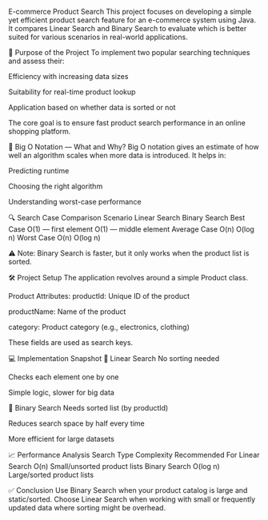 E-commerce Product Search
This project focuses on developing a simple yet efficient product search feature for an e-commerce system using Java. It compares Linear Search and Binary Search to evaluate which is better suited for various scenarios in real-world applications.

🎯 Purpose of the Project
To implement two popular searching techniques and assess their:

Efficiency with increasing data sizes

Suitability for real-time product lookup

Application based on whether data is sorted or not

The core goal is to ensure fast product search performance in an online shopping platform.

📖 Big O Notation — What and Why?
Big O notation gives an estimate of how well an algorithm scales when more data is introduced. It helps in:

Predicting runtime

Choosing the right algorithm

Understanding worst-case performance

🔍 Search Case Comparison
Scenario	Linear Search	Binary Search
Best Case	O(1) — first element	O(1) — middle element
Average Case	O(n)	O(log n)
Worst Case	O(n)	O(log n)

⚠️ Note: Binary Search is faster, but it only works when the product list is sorted.

🛠️ Project Setup
The application revolves around a simple Product class.

Product Attributes:
productId: Unique ID of the product

productName: Name of the product

category: Product category (e.g., electronics, clothing)

These fields are used as search keys.

💻 Implementation Snapshot
🔸 Linear Search
No sorting needed

Checks each element one by one

Simple logic, slower for big data

🔸 Binary Search
Needs sorted list (by productId)

Reduces search space by half every time

More efficient for large datasets

📈 Performance Analysis
Search Type	Complexity	Recommended For
Linear Search	O(n)	Small/unsorted product lists
Binary Search	O(log n)	Large/sorted product lists

✅ Conclusion
Use Binary Search when your product catalog is large and static/sorted.
Choose Linear Search when working with small or frequently updated data where sorting might be overhead.
